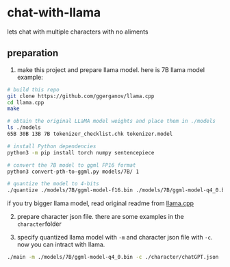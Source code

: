 # chat-with-llama

lets chat with multiple characters with no aliments

## preparation
1. make this project and prepare llama model.
here is 7B llama model example:
``` bash
# build this repo
git clone https://github.com/ggerganov/llama.cpp
cd llama.cpp
make

# obtain the original LLaMA model weights and place them in ./models
ls ./models
65B 30B 13B 7B tokenizer_checklist.chk tokenizer.model

# install Python dependencies
python3 -m pip install torch numpy sentencepiece

# convert the 7B model to ggml FP16 format
python3 convert-pth-to-ggml.py models/7B/ 1

# quantize the model to 4-bits
./quantize ./models/7B/ggml-model-f16.bin ./models/7B/ggml-model-q4_0.bin 2
```

if you try bigger llama model, read original readme from [llama.cpp](https://github.com/ggerganov/llama.cpp)

2. prepare character json file. there are some examples in the ```character```folder

3. specify quantized llama model with ```-m``` and character json file with ```-c```. now you can intract with llama.

``` bash
./main -m ./models/7B/ggml-model-q4_0.bin -c ./character/chatGPT.json
```

